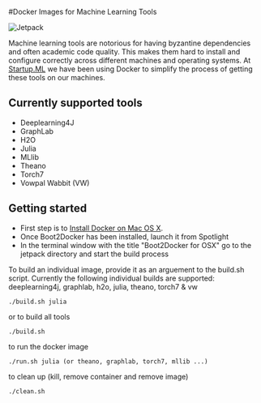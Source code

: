 #Docker Images for Machine Learning Tools

![Jetpack](http://farm4.static.flickr.com/3581/3509154032_92f7c011c8_m.jpg)

Machine learning tools are notorious for having byzantine dependencies and often academic code quality. This makes them hard to install and configure correctly across different machines and operating systems.  At  [Startup.ML](http://startup.ml/) we have been using Docker to simplify the process of getting these tools on our machines.

## Currently supported tools

* Deeplearning4J
* GraphLab
* H2O
* Julia
* MLlib
* Theano
* Torch7
* Vowpal Wabbit (VW)

## Getting started
* First step is to [Install Docker on Mac OS X](https://github.com/boot2docker/osx-installer/releases/download/v1.4.1/Boot2Docker-1.4.1.pkg). 
* Once Boot2Docker has been installed, launch it from Spotlight
* In the terminal window with the title "Boot2Docker for OSX" go to the jetpack directory and start the build process

To build an individual image, provide it as an arguement to the build.sh script.  Currently the following individual builds are supported: deeplearning4j, graphlab, h2o, julia, theano, torch7 & vw 

```
./build.sh julia
```

or to build all tools

```
./build.sh 
```

to run the docker image

```
./run.sh julia (or theano, graphlab, torch7, mllib ...)
```

to clean up (kill, remove container and remove image)

```
./clean.sh 
```


